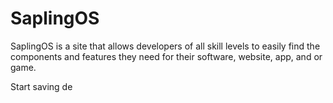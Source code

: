 # SaplingOS
SaplingOS is a site that allows developers of all skill levels to easily find the components and features they need for their software, website, app, and or game.

Start saving de
